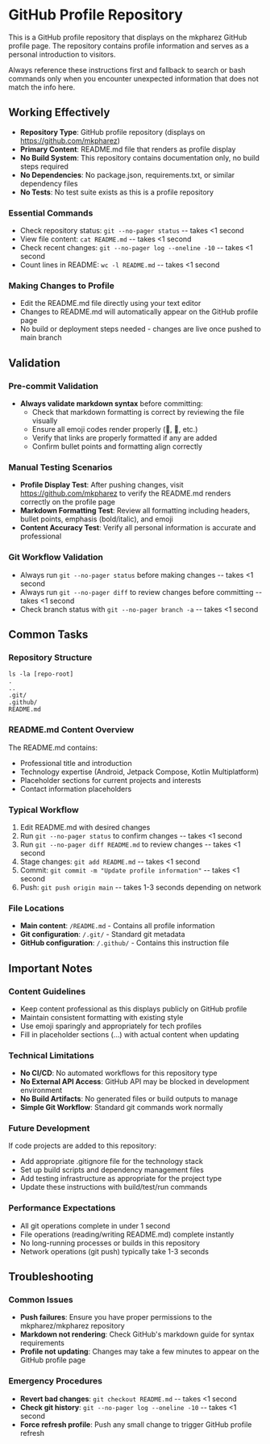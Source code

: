 # GitHub Profile Repository

This is a GitHub profile repository that displays on the mkpharez GitHub profile page. The repository contains profile information and serves as a personal introduction to visitors.

Always reference these instructions first and fallback to search or bash commands only when you encounter unexpected information that does not match the info here.

## Working Effectively

- **Repository Type**: GitHub profile repository (displays on https://github.com/mkpharez)
- **Primary Content**: README.md file that renders as profile display
- **No Build System**: This repository contains documentation only, no build steps required
- **No Dependencies**: No package.json, requirements.txt, or similar dependency files
- **No Tests**: No test suite exists as this is a profile repository

### Essential Commands
- Check repository status: `git --no-pager status` -- takes <1 second
- View file content: `cat README.md` -- takes <1 second  
- Check recent changes: `git --no-pager log --oneline -10` -- takes <1 second
- Count lines in README: `wc -l README.md` -- takes <1 second

### Making Changes to Profile
- Edit the README.md file directly using your text editor
- Changes to README.md will automatically appear on the GitHub profile page
- No build or deployment steps needed - changes are live once pushed to main branch

## Validation

### Pre-commit Validation
- **Always validate markdown syntax** before committing:
  - Check that markdown formatting is correct by reviewing the file visually
  - Ensure all emoji codes render properly (🔭, 🌱, etc.)
  - Verify that links are properly formatted if any are added
  - Confirm bullet points and formatting align correctly

### Manual Testing Scenarios
- **Profile Display Test**: After pushing changes, visit https://github.com/mkpharez to verify the README.md renders correctly on the profile page
- **Markdown Formatting Test**: Review all formatting including headers, bullet points, emphasis (bold/italic), and emoji
- **Content Accuracy Test**: Verify all personal information is accurate and professional

### Git Workflow Validation
- Always run `git --no-pager status` before making changes -- takes <1 second
- Always run `git --no-pager diff` to review changes before committing -- takes <1 second
- Check branch status with `git --no-pager branch -a` -- takes <1 second

## Common Tasks

### Repository Structure
```
ls -la [repo-root]
.
..
.git/
.github/
README.md
```

### README.md Content Overview
The README.md contains:
- Professional title and introduction
- Technology expertise (Android, Jetpack Compose, Kotlin Multiplatform)
- Placeholder sections for current projects and interests
- Contact information placeholders

### Typical Workflow
1. Edit README.md with desired changes
2. Run `git --no-pager status` to confirm changes -- takes <1 second
3. Run `git --no-pager diff README.md` to review changes -- takes <1 second  
4. Stage changes: `git add README.md` -- takes <1 second
5. Commit: `git commit -m "Update profile information"` -- takes <1 second
6. Push: `git push origin main` -- takes 1-3 seconds depending on network

### File Locations
- **Main content**: `/README.md` - Contains all profile information
- **Git configuration**: `/.git/` - Standard git metadata
- **GitHub configuration**: `/.github/` - Contains this instruction file

## Important Notes

### Content Guidelines
- Keep content professional as this displays publicly on GitHub profile
- Maintain consistent formatting with existing style
- Use emoji sparingly and appropriately for tech profiles
- Fill in placeholder sections (...) with actual content when updating

### Technical Limitations
- **No CI/CD**: No automated workflows for this repository type
- **No External API Access**: GitHub API may be blocked in development environment
- **No Build Artifacts**: No generated files or build outputs to manage
- **Simple Git Workflow**: Standard git commands work normally

### Future Development
If code projects are added to this repository:
- Add appropriate .gitignore file for the technology stack
- Set up build scripts and dependency management files
- Add testing infrastructure as appropriate for the project type
- Update these instructions with build/test/run commands

### Performance Expectations
- All git operations complete in under 1 second
- File operations (reading/writing README.md) complete instantly
- No long-running processes or builds in this repository
- Network operations (git push) typically take 1-3 seconds

## Troubleshooting

### Common Issues
- **Push failures**: Ensure you have proper permissions to the mkpharez/mkpharez repository
- **Markdown not rendering**: Check GitHub's markdown guide for syntax requirements
- **Profile not updating**: Changes may take a few minutes to appear on the GitHub profile page

### Emergency Procedures
- **Revert bad changes**: `git checkout README.md` -- takes <1 second
- **Check git history**: `git --no-pager log --oneline -10` -- takes <1 second
- **Force refresh profile**: Push any small change to trigger GitHub profile refresh